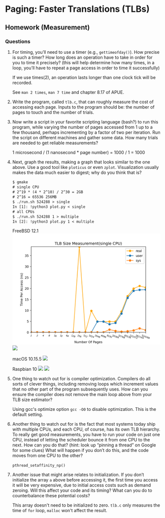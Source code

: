 # Paging: Faster Translations (TLBs)

## Homework (Measurement)

### Questions

1. For timing, you’ll need to use a timer (e.g., `gettimeofday()`). How precise is such a timer? How long does an operation have to take in order for you to time it precisely? (this will help determine how many times, in a loop, you’ll have to repeat a page access in order to time it successfully)

   If we use times(2), an operation lasts longer than one clock tick will be recorded.

   See `man 2 times`, `man 7 time` and chapter 8.17 of APUE.

2. Write the program, called `tlb.c`, that can roughly measure the cost of accessing each page. Inputs to the program should be: the number of pages to touch and the number of trials.

3. Now write a script in your favorite scripting language (bash?) to run this program, while varying the number of pages accessed from 1 up to a few thousand, perhaps incrementing by a factor of two per iteration. Run the script on different machines and gather some data. How many trials are needed to get reliable measurements?

    1 microsecond / (1 nanosecond * page number) = 1000 / 1 = 1000

4. Next, graph the results, making a graph that looks similar to the one above. Use a good tool like `ploticus` or even `zplot`. Visualization usually makes the data much easier to digest; why do you think that is?

    ```
    $ gmake
    # single CPU
    # 2^19 * (4 * 2^10) / 2^30 = 2GB
    # 2^16 = 65536 256MB
    $ ./run.sh 524288 > single
    In [1]: !python3 plot.py < single
    # all CPUs
    $ ./run.sh 524288 1 > multiple
    In [2]: !python3 plot.py 1 < multiple
    ```

    FreeBSD 12.1
    ![](./tlb_single.png)
    ![](./tlb_multiple.png)

    macOS 10.15.5
    ![](./tlb_multiple_mac.png)

    Raspbian 10
    ![](./tlb_single_pi.png)
    ![](./tlb_multiple_pi.png)

5. One thing to watch out for is compiler optimization. Compilers do all sorts of clever things, including removing loops which increment values that no other part of the program subsequently uses. How can you ensure the compiler does not remove the main loop above from your TLB size estimator?

    Using gcc's optimize option `gcc -O0` to disable optimization. This is the default setting.

6. Another thing to watch out for is the fact that most systems today ship with multiple CPUs, and each CPU, of course, has its own TLB hierarchy. To really get good measurements, you have to run your code on just one CPU, instead of letting the scheduler bounce it from one CPU to the next. How can you do that? (hint: look up “pinning a thread” on Google for some clues) What will happen if you don’t do this, and the code moves from one CPU to the other?

    `pthread_setaffinity_np()`

7. Another issue that might arise relates to initialization. If you don’t initialize the array `a` above before accessing it, the first time you access it will be very expensive, due to initial access costs such as demand zeroing. Will this affect your code and its timing? What can you do to counterbalance these potential costs?

   This array doesn't need to be initialized to zero. `tlb.c` only measures the time of `for` loop, `malloc` won't affect the result.
